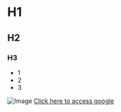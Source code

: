 # H1
## H2
### H3
- 1
- 2
- 3

![Image](https://www.w3schools.com/html/pic_trulli.jpg)
[Click here to access google](https://www.google.com/)